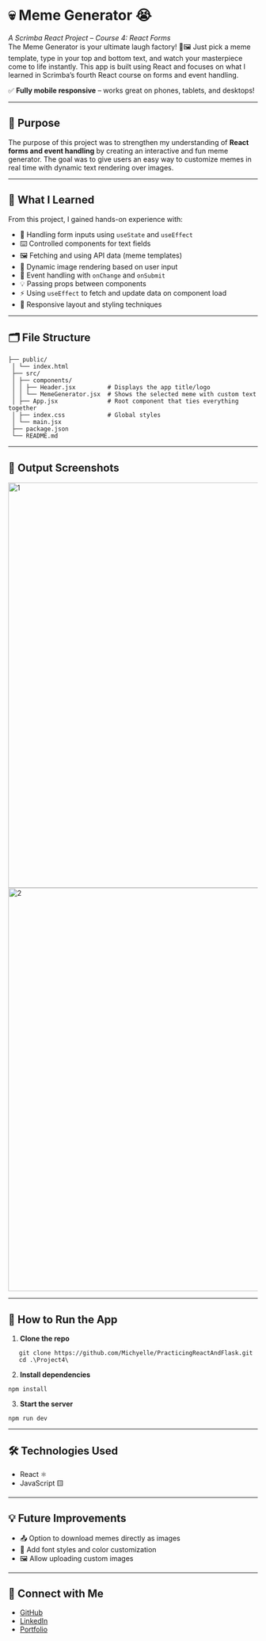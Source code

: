 # 💀 Meme Generator 😭
_A Scrimba React Project – Course 4: React Forms_  
The Meme Generator is your ultimate laugh factory! 🤣🖼️ Just pick a meme template, type in your top and bottom text, and watch your masterpiece come to life instantly. This app is built using React and focuses on what I learned in Scrimba’s fourth React course on forms and event handling.  

✅ **Fully mobile responsive** – works great on phones, tablets, and desktops!  

---

## 🎯 Purpose  
The purpose of this project was to strengthen my understanding of **React forms and event handling** by creating an interactive and fun meme generator. The goal was to give users an easy way to customize memes in real time with dynamic text rendering over images.  

---

## 🧠 What I Learned  
From this project, I gained hands-on experience with:  
- 📝 Handling form inputs using `useState` and `useEffect`
- ⌨️ Controlled components for text fields  
- 🖼️ Fetching and using API data (meme templates)  
- 🔄 Dynamic image rendering based on user input  
- 🎯 Event handling with `onChange` and `onSubmit`  
- 💡 Passing props between components
- ⚡ Using `useEffect` to fetch and update data on component load  
- 📱 Responsive layout and styling techniques  

---

## 🗂️ File Structure
```
├── public/
 │ └── index.html
 ├── src/
 │ ├── components/
 │ │ ├── Header.jsx         # Displays the app title/logo
 │ │ └── MemeGenerator.jsx  # Shows the selected meme with custom text
 │ ├── App.jsx              # Root component that ties everything together
 │ ├── index.css            # Global styles
 │ └── main.jsx             
 ├── package.json
 └── README.md
```

---

## 📸 Output Screenshots  
<img width="1625" height="818" alt="1" src="https://github.com/user-attachments/assets/738d2ae5-9f15-48cd-a0ec-0324d6b850bd" />
<img width="1131" height="814" alt="2" src="https://github.com/user-attachments/assets/296f2a85-8e87-4f1b-93b4-26987f5c0651" />

---

## 🚀 How to Run the App  
1. **Clone the repo**
```
   git clone https://github.com/Michyelle/PracticingReactAndFlask.git
   cd .\Project4\
```

2. **Install dependencies**
```
npm install
```

3. **Start the server**
```
npm run dev
```

---

## 🛠️ Technologies Used
- React ⚛️
- JavaScript 🟨

---

## 💡 Future Improvements
- 📤 Option to download memes directly as images
- 🎨 Add font styles and color customization
- 🖼️ Allow uploading custom images

---

## 🔗 Connect with Me 
- [GitHub](https://github.com/Michyelle)
- [LinkedIn](https://www.linkedin.com/in/michellenguyen12/)
- [Portfolio](https://michellenguyen.vercel.app/)
